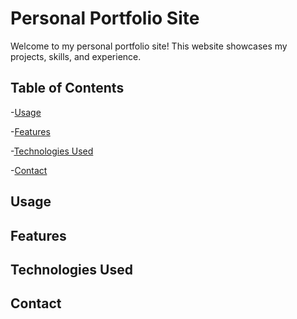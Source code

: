 # Personal Portfolio Site

Welcome to my personal portfolio site! This website showcases my projects, skills, and experience. 


## Table of Contents

-[Usage](#usage)

-[Features](#features)

-[Technologies Used](#technologies-used)

-[Contact](#contact)


## Usage
## Features
## Technologies Used
## Contact